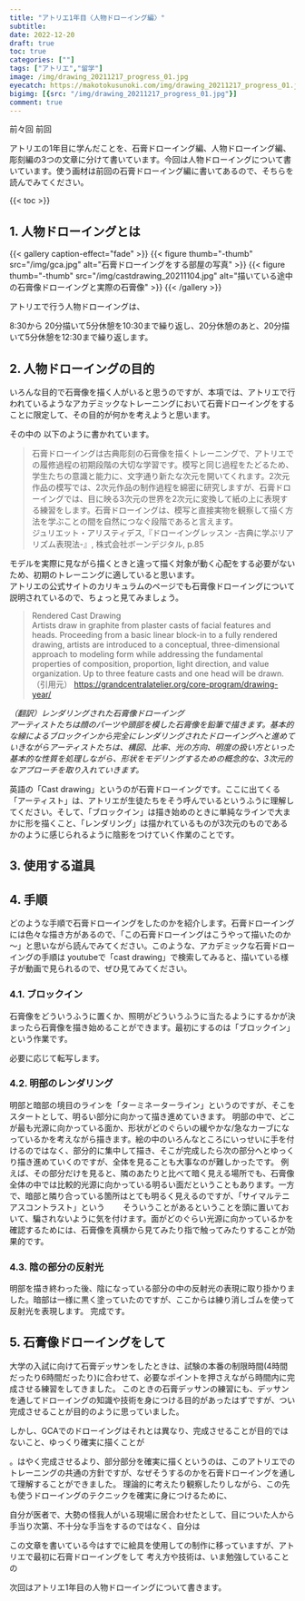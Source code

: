 ```yaml
---
title: "アトリエ1年目〈人物ドローイング編〉"
subtitle: 
date: 2022-12-20
draft: true
toc: true
categories: [""]
tags: ["アトリエ","留学"]
image: /img/drawing_20211217_progress_01.jpg
eyecatch: https://makotokusunoki.com/img/drawing_20211217_progress_01.jpg
bigimg: [{src: "/img/drawing_20211217_progress_01.jpg"}]
comment: true
---
```


前々回
前回

アトリエの1年目に学んだことを、石膏ドローイング編、人物ドローイング編、彫刻編の3つの文章に分けて書いています。今回は人物ドローイングについて書いています。使う画材は前回の石膏ドローイング編に書いてあるので、そちらを読んでみてください。

{{< toc >}}

## 1. 人物ドローイングとは

{{< gallery caption-effect="fade" >}}
  {{< figure thumb="-thumb" src="/img/gca.jpg" alt="石膏ドローイングをする部屋の写真" >}}
  {{< figure thumb="-thumb" src="/img/castdrawing_20211104.jpg" alt="描いている途中の石膏像ドローイングと実際の石膏像" >}}
{{< /gallery >}}


アトリエで行う人物ドローイングは、


8:30から
20分描いて5分休憩を10:30まで繰り返し、20分休憩のあと、20分描いて5分休憩を12:30まで繰り返します。


## 2. 人物ドローイングの目的

いろんな目的で石膏像を描く人がいると思うのですが、本項では、アトリエで行われているようなアカデミックなトレーニングにおいて石膏ドローイングをすることに限定して、その目的が何かを考えようと思います。

その中の
以下のように書かれています。
> 石膏ドローイングは古典彫刻の石膏像を描くトレーニングで、アトリエでの履修過程の初期段階の大切な学習です。模写と同じ過程をたどるため、学生たちの意識と能力に、文字通り新たな次元を開いてくれます。2次元作品の模写では、2次元作品の制作過程を綿密に研究しますが、石膏ドローイングでは、目に映る3次元の世界を2次元に変換して紙の上に表現する練習をします。石膏ドローイングは、模写と直接実物を観察して描く方法を学ぶことの間を自然につなぐ段階であると言えます。  
ジュリエット・アリスティデス,『ドローイングレッスン -古典に学ぶリアリズム表現法-』, 株式会社ボーンデジタル, p.85 


モデルを実際に見ながら描くときと違って描く対象が動く心配をする必要がないため、初期のトレーニングに適していると思います。  
アトリエの公式サイトのカリキュラムのページでも石膏像ドローイングについて説明されているので、ちょっと見てみましょう。

> Rendered Cast Drawing  
Artists draw in graphite from plaster casts of facial features and heads. Proceeding from a basic linear block-in to a fully rendered drawing, artists are introduced to a conceptual, three-dimensional approach to modeling form while addressing the fundamental properties of composition, proportion, light direction, and value organization. Up to three feature casts and one head will be drawn.  
（引用元） https://grandcentralatelier.org/core-program/drawing-year/  

*（翻訳）レンダリングされた石膏像ドローイング*  
*アーティストたちは顔のパーツや頭部を模した石膏像を鉛筆で描きます。基本的な線によるブロックインから完全にレンダリングされたドローイングへと進めていきながらアーティストたちは、構図、比率、光の方向、明度の扱い方といった基本的な性質を処理しながら、形状をモデリングするための概念的な、3次元的なアプローチを取り入れていきます。*

英語の「Cast drawing」というのが石膏ドローイングです。ここに出てくる「アーティスト」は、アトリエが生徒たちをそう呼んでいるというふうに理解してください。そして、「ブロックイン」は描き始めのときに単純なラインで大まかに形を描くこと、「レンダリング」は描かれているものが3次元のものであるかのように感じられるように陰影をつけていく作業のことです。


## 3. 使用する道具



## 4. 手順

どのような手順で石膏ドローイングをしたのかを紹介します。石膏ドローイングには色々な描き方があるので、「この石膏ドローイングはこうやって描いたのか～」と思いながら読んでみてください。このような、アカデミックな石膏ドローイングの手順は
youtubeで「cast drawing」で検索してみると、描いている様子が動画で見られるので、ぜひ見てみてください。

### 4.1. ブロックイン

石膏像をどういうふうに置くか、照明がどういうふうに当たるようにするかが決まったら石膏像を描き始めることができます。最初にするのは「ブロックイン」という作業です。

必要に応じて転写します。

### 4.2. 明部のレンダリング

明部と暗部の境目のラインを「ターミネーターライン」というのですが、そこをスタートとして、明るい部分に向かって描き進めていきます。
明部の中で、どこが最も光源に向かっている面か、形状がどのぐらいの緩やかな/急なカーブになっているかを考えながら描きます。絵の中のいろんなところにいっせいに手を付けるのではなく、部分的に集中して描き、そこが完成したら次の部分へとゆっくり描き進めていくのですが、全体を見ることも大事なのが難しかったです。
例えば、その部分だけを見ると、隣のあたりと比べて暗く見える場所でも、石膏像全体の中では比較的光源に向かっている明るい面だということもあります。一方で、暗部と隣り合っている箇所はとても明るく見えるのですが、「サイマルテニアスコントラスト」という　　
そういうことがあるということを頭に置いておいて、騙されないように気を付けます。面がどのぐらい光源に向かっているかを確認するためには、石膏像を真横から見てみたり指で触ってみたりすることが効果的です。

### 4.3. 陰の部分の反射光

明部を描き終わった後、陰になっている部分の中の反射光の表現に取り掛かりました。暗部は一様に黒く塗っていたのですが、ここからは練り消しゴムを使って反射光を表現します。 
完成です。




## 5. 石膏像ドローイングをして

大学の入試に向けて石膏デッサンをしたときは、試験の本番の制限時間(4時間だったり6時間だったり)に合わせて、必要なポイントを押さえながら時間内に完成させる練習をしてきました。
このときの石膏デッサンの練習にも、デッサンを通してドローイングの知識や技術を身につける目的があったはずですが、つい完成させることが目的のように思っていました。 

しかし、GCAでのドローイングはそれとは異なり、完成させることが目的ではないこと、ゆっくり確実に描くことが

。はやく完成させるより、部分部分を確実に描くというのは、このアトリエでのトレーニングの共通の方針ですが、なぜそうするのかを石膏ドローイングを通して理解することができました。
理論的に考えたり観察したりしながら、この先も使うドローイングのテクニックを確実に身につけるために、

自分が医者で、大勢の怪我人がいる現場に居合わせたとして、目についた人から手当り次第、不十分な手当をするのではなく、自分は



この文章を書いている今はすでに絵具を使用しての制作に移っていますが、アトリエで最初に石膏ドローイングをして
考え方や技術は、いま勉強していることの


次回はアトリエ1年目の人物ドローイングについて書きます。

